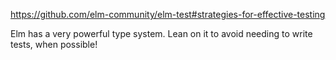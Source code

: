 https://github.com/elm-community/elm-test#strategies-for-effective-testing

Elm has a very powerful type system. Lean on it to avoid needing to write tests, when possible!
